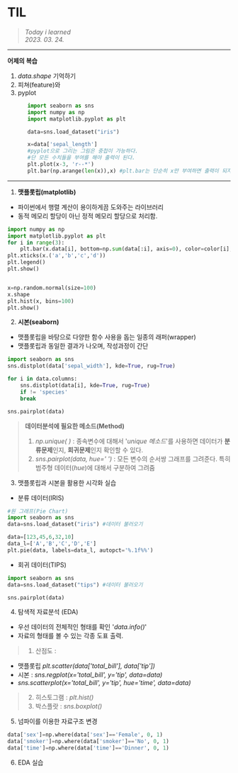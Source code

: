 # **TIL**
>*Today i learned* \
>*2023. 03. 24.*   

---

**어제의 복습**
1. *data.shape* 기억하기
2. 피쳐(feature)와 
3. pyplot
   ```python
      import seaborn as sns
      import numpy as np
      import matplotlib.pyplot as plt

      data=sns.load_dataset("iris")

      x=data['sepal_length']
      #pyplot으로 그리는 그림은 중첩이 가능하다.
      #단 모든 수치들을 부여를 해야 출력이 된다.
      plt.plot(x-3, 'r--*')
      plt.bar(np.arange(len(x)),x) #plt.bar는 단순히 x만 부여하면 출력이 되지 않는다. "y값이 필요"
      ```
---

1. **맷플롯립(matplotlib)**
- 파이썬에서 행렬 계산이 용이하게끔 도와주는 라이브러리
- 동적 메모리 할당이 아닌 정적 메모리 할당으로 처리함.

```python
import numpy as np
import matplotlib.pyplot as plt
for i in range(3):
    plt.bar(x.data[i], bottom=np.sum(data[:i], axis=0), color=color[i], label=name[i])
plt.xticks(x.('a','b','c','d'))
plt.legend()
plt.show()


x=np.random.normal(size=100)
x.shape
plt.hist(x, bins=100)
plt.show()
```

2. **시본(seaborn)**
- 맷플롯립을 바탕으로 다양한 함수 사용을 돕는 일종의 래퍼(wrapper)
- 맷플롯립과 동일한 결과가 나오며, 작성과정이 간단

```python
import seaborn as sns
sns.distplot(data['sepal_width'], kde=True, rug=True)

for i in data.columns:
    sns.distplot(data[i], kde=True, rug=True)
    if != 'species'
    break

sns.pairplot(data)
```

> **데이터분석에 필요한 메소드(Method)**
> 1. *np.unique( )* : 종속변수에 대해서 '*unique 메소드*'를 사용하면 데이터가 **분류문제**인지, **회귀문제**인지 확인할 수 있다.
> 2. *sns.pairplot(data, hue=' ')* : 모든 변수의 순서쌍 그래프를 그려준다. 특히 범주형 데이터(*hue*)에 대해서 구분하여 그려줌
>

3. 맷플롯립과 시본을 활용한 시각화 실습
- 분류 데이터(IRIS)
```python
#원 그래프(Pie Chart)
import seaborn as sns
data=sns.load_dataset("iris") #데이터 불러오기

data=[123,45,6,32,10]
data_l=['A','B','C','D','E']
plt.pie(data, labels=data_l, autopct='%.1f%%')
```
- 회귀 데이터(TIPS)
```python
import seaborn as sns
data=sns.load_dataset("tips") #데이터 불러오기

sns.pairplot(data)
```

4. 탐색적 자료분석 (EDA)
- 우선 데이터의 전체적인 형태를 확인 '*data.info()*'
- 자료의 형태를 볼 수 있는 각종 도표 출력.
>1. 산점도 : 
- 맷플롯립 *plt.scatter(data['total_bill'], data['tip'])*
- 시본 : *sns.regplot(x='total_bill', y='tip', data=data)* 
- *sns.scatterplot(x='total_bill', y='tip', hue='time', data=data)*
>2. 히스토그램 : *plt.hist()*
>3. 박스플랏 : *sns.boxplot()*

5. 넘파이를 이용한 자료구조 변경
```python
data['sex']=np.where(data['sex']=='Female', 0, 1)
data['smoker']=np.where(data['smoker']=='No', 0, 1)
data['time']=np.where(data['time']=='Dinner', 0, 1)
```

6. EDA 실습
```

```